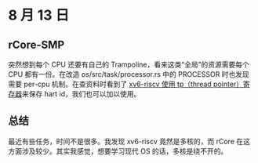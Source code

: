 # 8 月 13 日

## rCore-SMP

突然想到每个 CPU 还要有自己的 Trampoline，看来这类“全局”的资源需要每个 CPU 都有一份。在改造 os/src/task/processor.rs 中的 PROCESSOR 时也发现需要 per-cpu 机制。在查资料时看到了 [xv6-riscv 使用 tp（thread pointer）寄存器](https://zhuanlan.zhihu.com/p/353580321)来保存 hart id，我们也可以加以使用。

## 总结

最近有些任务，时间不是很多。我发现 xv6-riscv 竟然是多核的，而 rCore 在这方面涉及较少。其实我感觉，想要学习现代 OS 的话，多核是绕不开的。